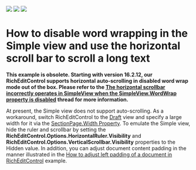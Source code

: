 <!-- default badges list -->
![](https://img.shields.io/endpoint?url=https://codecentral.devexpress.com/api/v1/VersionRange/128609987/16.2.12%2B)
[![](https://img.shields.io/badge/Open_in_DevExpress_Support_Center-FF7200?style=flat-square&logo=DevExpress&logoColor=white)](https://supportcenter.devexpress.com/ticket/details/E3813)
[![](https://img.shields.io/badge/📖_How_to_use_DevExpress_Examples-e9f6fc?style=flat-square)](https://docs.devexpress.com/GeneralInformation/403183)
<!-- default badges end -->
# How to disable word wrapping in the Simple view and use the horizontal scroll bar to scroll a long text

<p><strong>This example is obsolete. Starting with version 16.2.12, our RichEditControl supports horizontal auto-scrolling in disabled word wrap mode out of the box. Please refer to the <a href="https://supportcenter.devexpress.com/ticket/details/t552541/the-horizontal-scrollbar-incorrectly-operates-in-simpleview-when-the-simpleview-wordwrap">The horizontal scrollbar incorrectly operates in SimpleView when the SimpleView.WordWrap property is disabled</a> thread for more information.</strong></p>

<p>At present, the Simple view does not support auto-scrolling. As a workaround, switch RichEditControl to the <a href="http://documentation.devexpress.com/#CoreLibraries/DevExpressXtraRichEditRichEditViewTypeEnumtopic"><u>Draft</u></a> view and specify a large width for it via the <a href="http://documentation.devexpress.com/#CoreLibraries/DevExpressXtraRichEditAPINativeSectionPage_Widthtopic"><u>SectionPage.Width Property</u></a>. To emulate the Simple view, hide the ruler and scrollbar by setting the <strong>RichEditControl.Options.HorizontalRuler.Visibility</strong> and <strong>RichEditControl.Options.VerticalScrollbar.Visibility</strong> properties to the Hidden value. In addition, you can adjust document content padding in the manner illustrated in the <a href="https://www.devexpress.com/Support/Center/p/E3781">How to adjust left padding of a document in RichEditControl</a> example.</p>

<br/>



